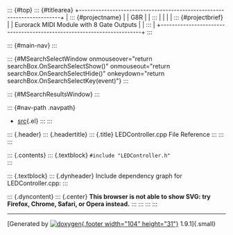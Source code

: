 ::: {#top}
::: {#titlearea}
+-----------------------------------------------------------------------+
| ::: {#projectname}                                                    |
| G8R                                                                   |
| :::                                                                   |
|                                                                       |
| ::: {#projectbrief}                                                   |
| Eurorack MIDI Module with 8 Gate Outputs                              |
| :::                                                                   |
+-----------------------------------------------------------------------+
:::

::: {#main-nav}
:::

::: {#MSearchSelectWindow onmouseover="return searchBox.OnSearchSelectShow()" onmouseout="return searchBox.OnSearchSelectHide()" onkeydown="return searchBox.OnSearchSelectKey(event)"}
:::

::: {#MSearchResultsWindow}
:::

::: {#nav-path .navpath}
-   [src](dir_68267d1309a1af8e8297ef4c3efbcdba.html){.el}
:::
:::

::: {.header}
::: {.headertitle}
::: {.title}
LEDController.cpp File Reference
:::
:::
:::

::: {.contents}
::: {.textblock}
`#include "LEDController.h"`\
:::

::: {.textblock}
::: {.dynheader}
Include dependency graph for LEDController.cpp:
:::

::: {.dyncontent}
::: {.center}
**This browser is not able to show SVG: try Firefox, Chrome, Safari, or
Opera instead.**
:::
:::
:::
:::

------------------------------------------------------------------------

[Generated by [![doxygen](doxygen.svg){.footer width="104"
height="31"}](https://www.doxygen.org/index.html) 1.9.1]{.small}
